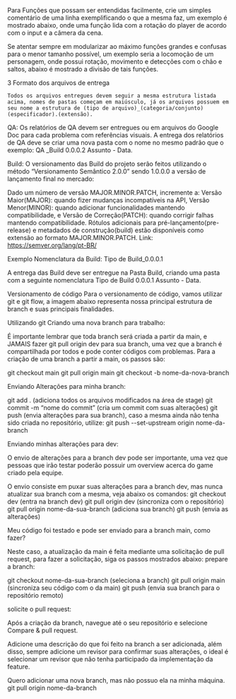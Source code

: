 
Para Funções que possam ser entendidas facilmente, crie um simples comentário de uma linha exemplificando o que a mesma faz, um exemplo é mostrado abaixo, onde uma função lida com a rotação do player de acordo com o input e a câmera da cena.



Se atentar sempre em modularizar ao máximo funções grandes e confusas para o menor tamanho possível, um exemplo seria a locomoção de um personagem, onde possui rotação, movimento e detecções com o chão e saltos, abaixo é mostrado a divisão de tais funções.




3 Formato dos arquivos de entrega

	Todos os arquivos entregues devem seguir a mesma estrutura listada acima, nomes de pastas começam em maiúsculo, já os arquivos possuem em seu nome a estrutura de (tipo de arquivo)_(categoria/conjunto)(especificador).(extensão).

QA: Os relatórios de QA devem ser entregues ou em arquivos do Google Doc para cada problema com referências visuais. A entrega dos relatórios de QA deve se criar uma nova pasta com o nome no mesmo padrão que o exemplo: QA _Build 0.0.0.2 Assunto - Data.



Build: O versionamento das Build do projeto serão feitos utilizando o método “Versionamento Semântico 2.0.0” sendo 1.0.0.0 a versão de lançamento final no mercado:

Dado um número de versão MAJOR.MINOR.PATCH, incremente a:
Versão Maior(MAJOR): quando fizer mudanças incompatíveis na API,
Versão Menor(MINOR): quando adicionar funcionalidades mantendo compatibilidade, e
Versão de Correção(PATCH): quando corrigir falhas mantendo compatibilidade.
Rótulos adicionais para pré-lançamento(pre-release) e metadados de construção(build) estão disponíveis como extensão ao formato MAJOR.MINOR.PATCH.
Link: https://semver.org/lang/pt-BR/

Exemplo Nomenclatura da Build: Tipo de Build_0.0.0.1

A entrega das Build deve ser entregue na Pasta Build, criando uma pasta com a seguinte nomenclatura Tipo de Build 0.0.0.1 Assunto - Data.  

Versionamento de código
Para o versionamento de código, vamos utilizar git e git flow, a imagem abaixo representa nossa principal estrutura de branch e suas principais finalidades.



Utilizando git
Criando uma nova branch para trabalho:

É importante lembrar que toda branch será criada a partir da main, e JAMAIS fazer git pull origin dev para sua branch, uma vez que a branch é compartilhada por todos e pode conter códigos com problemas.
Para a criação de uma branch a partir a main, os passos são:

git checkout main
git pull origin main
git checkout -b nome-da-nova-branch

Enviando Alterações para minha branch:

git add . (adiciona todos os arquivos modificados na área de stage)
git commit -m “nome do commit” (cria um commit com suas alterações)
git push (envia alterações para sua branch), caso a mesma ainda não tenha sido criada no repositório, utilize: git push --set-upstream origin nome-da-branch

Enviando minhas alterações para dev:

O envio de alterações para a branch dev pode ser importante, uma vez que pessoas que irão testar poderão possuir um overview acerca do game criado pela equipe.

O envio consiste em puxar suas alterações para a branch dev, mas nunca atualizar sua branch com a mesma, veja abaixo os comandos:
git checkout dev (entra na branch dev)
git pull origin dev (sincroniza com o repositório)
git pull origin nome-da-sua-branch (adiciona sua branch)
git push (envia as alterações)

Meu código foi testado e pode ser enviado para a branch main, como fazer?

Neste caso, a atualização da main é feita mediante uma solicitação de pull request, para fazer a solicitação, siga os passos mostrados abaixo:
prepare a branch:

git checkout nome-da-sua-branch (seleciona a branch)
git pull origin main (sincroniza seu código com o da main)
git push (envia sua branch para o repositório remoto)

solicite o pull request:

Após a criação da branch, navegue até o seu repositório e selecione Compare & pull request.



Adicione uma descrição do que foi feito na branch a ser adicionada, além disso, sempre adicione um revisor para confirmar suas alterações, o ideal é selecionar um revisor que não tenha participado da implementação da feature.



Quero adicionar uma nova branch, mas não possuo ela na minha máquina.
git pull origin nome-da-branch
